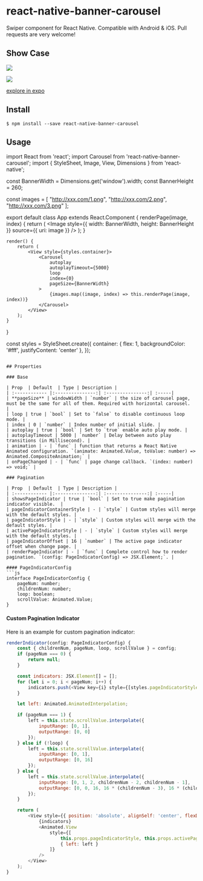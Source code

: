 # react-native-banner-carousel

Swiper component for React Native. Compatible with Android & iOS. Pull requests are very welcome!

## Show Case

![](images/showcase.gif)

![](https://user-images.githubusercontent.com/7069719/28824969-0886c69e-76f7-11e7-8119-d77646246d98.png)

[explore in expo](https://expo.io/@xzper/react-native-banner-carousel-example)


## Install
```
$ npm install --save react-native-banner-carousel
```

## Usage

import React from 'react';
import Carousel from 'react-native-banner-carousel';
import { StyleSheet, Image, View, Dimensions } from 'react-native';

const BannerWidth = Dimensions.get('window').width;
const BannerHeight = 260;

const images = [
    "http://xxx.com/1.png",
    "http://xxx.com/2.png",
    "http://xxx.com/3.png"
];

export default class App extends React.Component {
    renderPage(image, index) {
        return (
            <View key={index}>
                <Image style={{ width: BannerWidth, height: BannerHeight }} source={{ uri: image }} />
            </View>
        );
    }

    render() {
        return (
            <View style={styles.container}>
                <Carousel
                    autoplay
                    autoplayTimeout={5000}
                    loop
                    index={0}
                    pageSize={BannerWidth}
                >
                    {images.map((image, index) => this.renderPage(image, index))}
                </Carousel>
            </View>
        );
    }
}

const styles = StyleSheet.create({
    container: {
        flex: 1,
        backgroundColor: '#fff',
        justifyContent: 'center'
    },
});
```

## Properties

### Base

| Prop  | Default  | Type | Description |
| :------------ |:---------------:| :---------------:| :-----|
| **pageSize** | windowWidth | `number` | the size of carousel page, must be the same for all of them. Required with horizontal carousel.  |
| loop | true | `bool` | Set to `false` to disable continuous loop mode. |
| index | 0 | `number` | Index number of initial slide. |
| autoplay | true | `bool` | Set to `true` enable auto play mode. |
| autoplayTimeout | 5000 | `number` | Delay between auto play transitions (in Millisecond). |
| animation | - | `func` | function that returns a React Native Animated configuration. `(animate: Animated.Value, toValue: number) => Animated.CompositeAnimation;` |
| onPageChanged | - | `func` | page change callback. `(index: number) => void;` |

### Pagination

| Prop  | Default  | Type | Description |
| :------------ |:---------------:| :---------------:| :-----|
| showsPageIndicator | true | `bool` | Set to true make pagination indicator visible.  |
| pageIndicatorContainerStyle | - | `style` | Custom styles will merge with the default styles. |
| pageIndicatorStyle | - | `style` | Custom styles will merge with the default styles. |
| activePageIndicatorStyle | - | `style` | Custom styles will merge with the default styles. |
| pageIndicatorOffset | 16 | `number` | The active page indicator offset when change page. |
| renderPageIndicator | - | `func` | Complete control how to render pagination. `(config: PageIndicatorConfig) => JSX.Element;`. |

#### PageIndicatorConfig
```js
interface PageIndicatorConfig {
    pageNum: number;
    childrenNum: number;
    loop: boolean;
    scrollValue: Animated.Value;
}
```

#### Custom Pagination Indicator

Here is an example for custom pagination indicator:
```js
renderIndicator(config: PageIndicatorConfig) {
    const { childrenNum, pageNum, loop, scrollValue } = config;
    if (pageNum === 0) {
        return null;
    }

    const indicators: JSX.Element[] = [];
    for (let i = 0; i < pageNum; i++) {
        indicators.push(<View key={i} style={[styles.pageIndicatorStyle, this.props.pageIndicatorStyle]} />);
    }

    let left: Animated.AnimatedInterpolation;

    if (pageNum === 1) {
        left = this.state.scrollValue.interpolate({
            inputRange: [0, 1],
            outputRange: [0, 0]
        });
    } else if (!loop) {
        left = this.state.scrollValue.interpolate({
            inputRange: [0, 1],
            outputRange: [0, 16]
        });
    } else {
        left = this.state.scrollValue.interpolate({
            inputRange: [0, 1, 2, childrenNum - 2, childrenNum - 1],
            outputRange: [0, 0, 16, 16 * (childrenNum - 3), 16 * (childrenNum - 3)]
        });
    }

    return (
        <View style={{ position: 'absolute', alignSelf: 'center', flexDirection: 'row', bottom: 10 }}>
            {indicators}
            <Animated.View
                style={[
                    this.props.pageIndicatorStyle, this.props.activePageIndicatorStyle,
                    { left: left }
                ]}
            />
        </View>
    );
}
```
